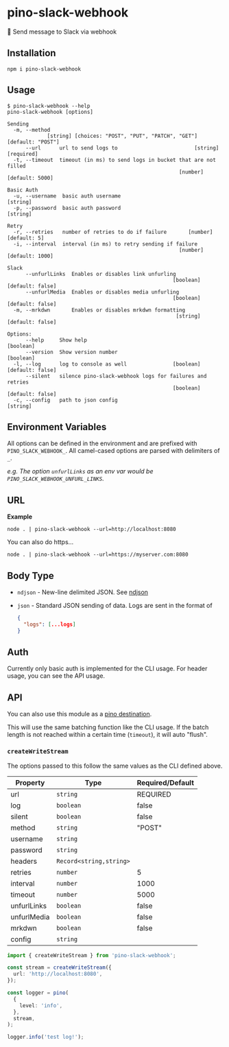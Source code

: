 # pino-slack-webhook

🌲 Send message to Slack via webhook

## Installation

```console
npm i pino-slack-webhook
```

## Usage

```console
$ pino-slack-webhook --help
pino-slack-webhook [options]

Sending
  -m, --method
             [string] [choices: "POST", "PUT", "PATCH", "GET"] [default: "POST"]
      --url      url to send logs to                         [string] [required]
  -t, --timeout  timeout (in ms) to send logs in bucket that are not filled
                                                        [number] [default: 5000]

Basic Auth
  -u, --username  basic auth username                                   [string]
  -p, --password  basic auth password                                   [string]

Retry
  -r, --retries   number of retries to do if failure       [number] [default: 5]
  -i, --interval  interval (in ms) to retry sending if failure
                                                        [number] [default: 1000]

Slack
      --unfurlLinks  Enables or disables link unfurling
                                                      [boolean] [default: false]
      --unfurlMedia  Enables or disables media unfurling
                                                      [boolean] [default: false]
  -m, --mrkdwn       Enables or disables mrkdwn formatting
                                                       [string] [default: false]

Options:
      --help     Show help                                             [boolean]
      --version  Show version number                                   [boolean]
  -l, --log      log to console as well               [boolean] [default: false]
      --silent   silence pino-slack-webhook logs for failures and retries
                                                      [boolean] [default: false]
  -c, --config   path to json config                                    [string]
```

## Environment Variables

All options can be defined in the environment and are prefixed with `PINO_SLACK_WEBHOOK_`. All
camel-cased options are parsed with delimiters of `_`.

_e.g. The option `unfurlLinks` as an env var would be `PINO_SLACK_WEBHOOK_UNFURL_LINKS`._

## URL

**Example**

```console
node . | pino-slack-webhook --url=http://localhost:8080
```

You can also do https...

```console
node . | pino-slack-webhook --url=https://myserver.com:8080
```

## Body Type

- `ndjson` - New-line delimited JSON. See [ndjson](https://github.com/ndjson/ndjson-spec)
- `json` - Standard JSON sending of data. Logs are sent in the format of

  ```json
  {
    "logs": [...logs]
  }
  ```

## Auth

Currently only basic auth is implemented for the CLI usage. For header usage, you can see the API usage.

## API

You can also use this module as a [pino destination](https://github.com/pinojs/pino/blob/master/docs/api.md#destination).

This will use the same batching function like the CLI usage. If the batch length
is not reached within a certain time (`timeout`), it will auto "flush".

### `createWriteStream`

The options passed to this follow the same values as the CLI defined above.

| Property    | Type                    | Required/Default |
| ----------- | ----------------------- | ---------------- |
| url         | `string`                | REQUIRED         |
| log         | `boolean`               | false            |
| silent      | `boolean`               | false            |
| method      | `string`                | "POST"           |
| username    | `string`                |                  |
| password    | `string`                |                  |
| headers     | `Record<string,string>` |                  |
| retries     | `number`                | 5                |
| interval    | `number`                | 1000             |
| timeout     | `number`                | 5000             |
| unfurlLinks | `boolean`               | false            |
| unfurlMedia | `boolean`               | false            |
| mrkdwn      | `boolean`               | false            |
| config      | `string`                |                  |

```ts
import { createWriteStream } from 'pino-slack-webhook';

const stream = createWriteStream({
  url: 'http://localhost:8080',
});

const logger = pino(
  {
    level: 'info',
  },
  stream,
);

logger.info('test log!');
```
